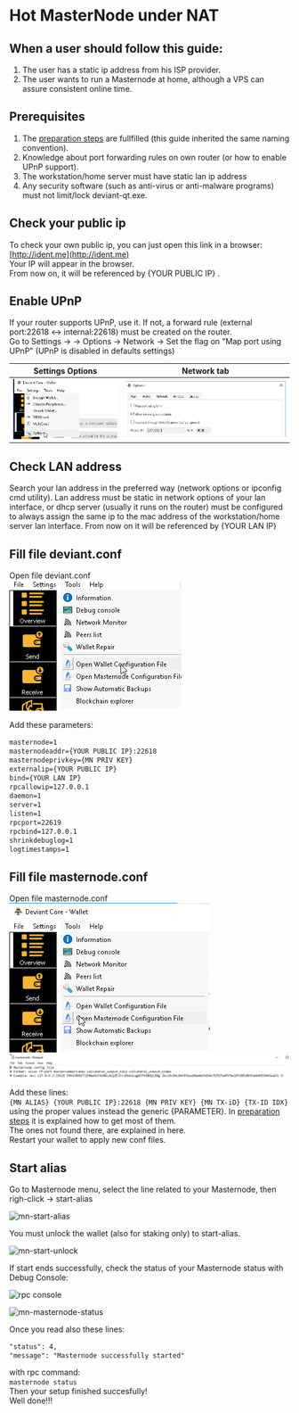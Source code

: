 # Hot MasterNode under NAT
## When a user should follow this guide:
1. The user has a static ip address from his ISP provider.
2. The user wants to run a Masternode at home, although a VPS can assure consistent online time.

## Prerequisites
1. The [preparation steps](https://github.com/ScaMar/Deviant-Masternode/blob/master/common/Preparation-steps-for-MN.md) are fullfilled (this guide inherited the same naming convention).
2. Knowledge about port forwarding rules on own router (or how to enable UPnP support).
3. The workstation/home server must have static lan ip address
4. Any security software (such as anti-virus or anti-malware programs) must not limit/lock deviant-qt.exe.

## Check your public ip
To check your own public ip, you can just open this link in a browser: [http://ident.me](http://ident.me)<br />
Your IP will appear in the browser.<br />
From now on, it will be referenced by {YOUR PUBLIC IP} .

## Enable UPnP
If your router supports UPnP, use it. If not, a forward rule (external port:22618 <-> internal:22618) must be created on the router.<br />
Go to Settings ->  -> Options -> Network -> Set the flag on "Map port using UPnP" (UPnP is disabled in defaults settings)<br />

Settings Options | Network tab
---------------- | -----------
![GUI-options](/images/GUI-options.png) | ![network](/images/network.png)

## Check LAN  address
Search your lan address in the preferred way (network options or ipconfig cmd utility).
Lan address must be static in network options of your lan interface, or dhcp server (usually it runs on the router) must be configured to always assign the same ip to the mac address of the workstation/home server lan interface.
From now on it will be referenced by {YOUR LAN IP}

## Fill file deviant.conf
Open file deviant.conf<br />
![open deviant.conf](/images/edit-local-conf.png)

Add these parameters:<br />
```
masternode=1
masternodeaddr={YOUR PUBLIC IP}:22618
masternodeprivkey={MN PRIV KEY}
externalip={YOUR PUBLIC IP}
bind={YOUR LAN IP}
rpcallowip=127.0.0.1
daemon=1
server=1
listen=1
rpcport=22619
rpcbind=127.0.0.1
shrinkdebuglog=1
logtimestamps=1
```
## Fill file masternode.conf
Open file masternode.conf<br />
![open masternode.conf](/images/edit-masternode-conf.png)
![sample masternode.conf](/images/sample-masternode-conf.png)

Add these lines:<br />
```{MN ALIAS} {YOUR PUBLIC IP}:22618 {MN PRIV KEY} {MN TX-iD} {TX-ID IDX}```<br />
using the proper values instead the generic {PARAMETER}.
In [preparation steps](https://github.com/ScaMar/Deviant-Masternode/blob/master/common/Preparation-steps-for-MN.md) it is explained how to get most of them.<br />
The ones not found there, are explained in here.<br />
Restart your wallet to apply new conf files.

## Start alias
Go to Masternode menu, select the line related to your Masternode, then righ-click -> start-alias<br />

![mn-start-alias](/images/mn-start-alias.png)

You must unlock the wallet (also for staking only) to start-alias.<br />

![mn-start-unlock](/images/mn-start-unlock.png)

If start ends successfully, check the status of your Masternode status with Debug Console:<br />

![rpc console](/images/rpc-console.png)

![mn-masternode-status](/images/mn-rpc-status.png)

Once you read also these lines:<br />
```
"status": 4,
"message": "Masternode successfully started"
```
with rpc command:<br />
```masternode status```<br />
Then your setup finished succesfully!<br />
Well done!!!<br />



